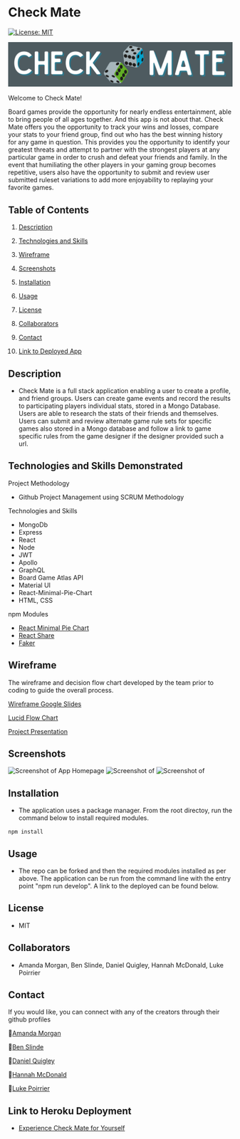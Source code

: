 # Check Mate

[![License: MIT](https://img.shields.io/badge/License-MIT-yellow.svg)](https://opensource.org/licenses/MIT)

![logo](./client/src/Images/Checkmatelogofinalcolor.png)

Welcome to Check Mate!

Board games provide the opportunity for nearly endless entertainment, able to bring people of all ages together.  And this app is not about that.  Check Mate offers you the opportunity to track your wins and losses, compare your stats to your friend group, find out who has the best winning history for any game in question.  This provides you the opportunity to identify your greatest threats and attempt to partner with the strongest players at any particular game in order to crush and defeat your friends and family.  In the event that humiliating the other players in your gaming group becomes repetitive, users also have the opportunity to submit and review user submitted ruleset variations to add more enjoyability to replaying your favorite games.  


## Table of Contents

1. [Description](#description)

1. [Technologies and Skills](#technologies)

1. [Wireframe](#wireframe)

1. [Screenshots](#screenshots)

1. [Installation](#installation)

1. [Usage](#usage)

1. [License](#license)

1. [Collaborators](#collaborators)

1. [Contact](#contact)

1. [Link to Deployed App](#sample)

## <a id="description"></a>Description

- Check Mate is a full stack application enabling a user to create a profile, and friend groups.  Users can create game events and record the results to participating players individual stats, stored in a Mongo Database.  Users are able to research the stats of their friends and themselves.  Users can submit and review alternate game rule sets for specific games also stored in a Mongo database and follow a link to game specific rules from the game designer if the designer provided such a url.    

## <a id="technologies"></a>Technologies and Skills Demonstrated

Project Methodology
* Github Project Management using SCRUM Methodology

Technologies and Skills
* MongoDb
* Express
* React
* Node
* JWT
* Apollo
* GraphQL
* Board Game Atlas API
* Material UI
* React-Minimal-Pie-Chart
* HTML, CSS

npm Modules
* [React Minimal Pie Chart](https://www.npmjs.com/package/react-minimal-pie-chart)
* [React Share](https://www.npmjs.com/package/react-share)
* [Faker](https://www.npmjs.com/package/faker)

## <a id="wireframe"></a>Wireframe

The wireframe and decision flow chart developed by the team prior to coding to guide the overall process.

[Wireframe Google Slides](https://docs.google.com/presentation/d/1JgKm855sQCqV2e1933rVzCwUySc2Q4pyw-93iVzt-zY/edit#slide=id.g103454a0f88_0_0)

[Lucid Flow Chart](https://lucid.app/lucidchart/de7946a0-8639-4d26-8d44-f184f338f276/edit?invitationId=inv_3960a10b-fd03-4360-b988-9731fd16fd70&page=0_0#)

[Project Presentation](https://docs.google.com/presentation/d/1kVhAbRWVcFoBLmkUuZtMDWdt1OfFgnHGfkaltbFOfvE/edit#slide=id.g10621f4ff8c_0_8)

## <a id="screenshot"></a>Screenshots

![Screenshot of App Homepage](/public/images/screenshothome.png)
![Screenshot of ](/public/images/screenshot2)
![Screenshot of ](/public/images/screenshot3)

## <a id="installation"></a>Installation

- The application uses a package manager.  From the root directoy, run the command below to install required modules.

```
npm install
```

## <a id="usage"></a>Usage

- The repo can be forked and then the required modules installed as per above. The application can be run from the command line with the entry point "npm run develop".  A link to the deployed can be found below.

## <a id="license"></a>License

- MIT

## <a id="collaborators"></a>Collaborators

- Amanda Morgan, Ben Slinde, Daniel Quigley, Hannah McDonald, Luke Poirrier 

## <a id="contact"></a>Contact

If you would like, you can connect with any of the creators through their github profiles

🎲[Amanda Morgan](https://github.com/AmandaC0022) 

🎲[Ben Slinde](https://github.com/stevenslade)

🎲[Daniel Quigley](https://github.com/d4nnyq88)

🎲[Hannah McDonald](https://github.com/hannahnmcdonald)

🎲[Luke Poirrier](https://github.com/lukecp5)


## <a id="sample"></a>Link to Heroku Deployment

- [Experience Check Mate for Yourself](https://check-mate-game-app.herokuapp.com/)
